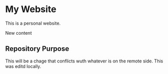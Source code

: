# My Website

This is a personal website.

New content

## Repository Purpose

This will be a chage that conflicts
wuth whatever is on the remote side.
This was editd locally.
